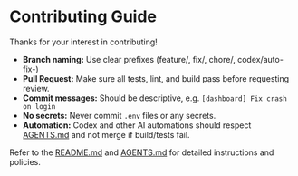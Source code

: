 # Contributing Guide

Thanks for your interest in contributing!

- **Branch naming:** Use clear prefixes (feature/, fix/, chore/, codex/auto-fix-)
- **Pull Request:** Make sure all tests, lint, and build pass before requesting review.
- **Commit messages:** Should be descriptive, e.g. `[dashboard] Fix crash on login`
- **No secrets:** Never commit `.env` files or any secrets.
- **Automation:** Codex and other AI automations should respect [AGENTS.md](./AGENTS.md) and not merge if build/tests fail.

Refer to the [README.md](./README.md) and [AGENTS.md](./AGENTS.md) for detailed instructions and policies.
